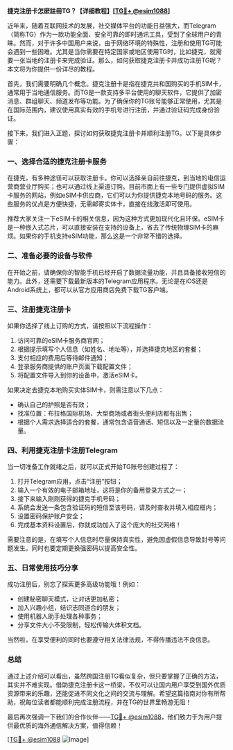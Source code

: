 **捷克注册卡怎麽註冊TG？【详细教程】[[TG💪+ @esim1088](https://t.me/s/esim1088)]**

近年来，随着互联网技术的发展，社交媒体平台的功能日益强大，而Telegram（简称TG）作为一款功能全面、安全可靠的即时通讯工具，受到了全球用户的青睐。然而，对于许多中国用户来说，由于网络环境的特殊性，注册和使用TG可能会遇到一些困难。尤其是当你需要在特定国家或地区使用TG时，比如捷克，就需要一张当地的注册卡来完成验证。那么，如何获取捷克注册卡并成功注册TG呢？本文将为你提供一份详尽的教程。

首先，我们需要明确几个概念。捷克注册卡是指在捷克共和国购买的手机SIM卡，通常用于当地通信服务。而TG是一款支持多平台使用的聊天软件，它提供了加密消息、群组聊天、频道发布等功能。为了确保你的TG账号能够正常使用，尤其是在国际范围内，建议使用真实有效的手机号进行注册，并通过验证码完成身份验证。

接下来，我们进入正题，探讨如何获取捷克注册卡并顺利注册TG。以下是具体步骤：

### 一、选择合适的捷克注册卡服务

在捷克，有多种途径可以获取注册卡。你可以选择亲自前往捷克，到当地的电信运营商营业厅购买；也可以通过线上渠道订购。目前市面上有一些专门提供虚拟SIM卡服务的网站，例如eSIM卡供应商，它们可以为你提供捷克本地号码的服务。这些服务的优点是方便快捷，无需邮寄实体卡，直接在线激活即可使用。

推荐大家关注一下eSIM卡的相关信息，因为这种方式更加现代化且环保。eSIM卡是一种嵌入式芯片，可以直接安装在支持的设备上，省去了传统物理SIM卡的麻烦。如果你的手机支持eSIM功能，那么这是一个非常不错的选择。

### 二、准备必要的设备与软件

在开始之前，请确保你的智能手机已经开启了数据流量功能，并且具备接收短信的能力。此外，还需要下载最新版本的Telegram应用程序。无论是在iOS还是Android系统上，都可以从官方应用商店免费下载TG客户端。

### 三、注册捷克注册卡

如果你选择了线上订购的方式，请按照以下流程操作：
1. 访问可靠的eSIM卡服务商官网；
2. 根据提示填写个人信息（如姓名、地址等），并选择捷克地区的套餐；
3. 支付相应的费用后等待邮件通知；
4. 登录服务商提供的账户页面下载配置文件；
5. 将配置文件导入到你的设备中，激活eSIM卡。

如果决定去捷克本地购买实体SIM卡，则需注意以下几点：
- 确认自己的护照是否有效；
- 找准位置：布拉格国际机场、大型商场或者街头便利店都有出售；
- 根据个人需求选择适合的套餐，通常包含语音通话、短信以及一定量的数据流量。

### 四、利用捷克注册卡注册Telegram

当一切准备工作就绪之后，就可以正式开始TG账号创建过程了：
1. 打开Telegram应用，点击“注册”按钮；
2. 输入一个有效的电子邮箱地址，这将是你的备用登录方式之一；
3. 接下来输入刚刚获得的捷克手机号码；
4. 系统会发送一条包含验证码的短信至该号码，请及时查收并填入相应框内；
5. 设置密码保护账户安全；
6. 完成基本资料设置后，你就成功加入了这个庞大的社交网络！

需要注意的是，在填写个人信息时尽量保持真实性，避免因虚假信息导致封号等问题发生。同时也要定期更换强密码以提高安全性。

### 五、日常使用技巧分享

成功注册后，别忘了探索更多高级功能哦！例如：
- 创建秘密聊天模式，让对话更加私密；
- 加入兴趣小组，结识志同道合的朋友；
- 使用机器人助手处理各种事务；
- 分享文件大小不受限制，轻松传输大体积文档。

当然啦，在享受便利的同时也要遵守相关法律法规，不得传播违法不良信息。

### 总结

通过上述介绍可以看出，虽然跨国注册TG看似复杂，但只要掌握了正确的方法，其实并不难实现。借助捷克注册卡这一桥梁，不仅可以让国内用户享受到国外优质资源带来的乐趣，还能促进不同文化之间的交流与理解。希望这篇指南对你有所帮助，祝每位读者都能顺利完成注册流程，并在TG的世界里畅游无阻！

最后再次强调一下我们的合作伙伴——[TG💪+ @esim1088](https://t.me/s/esim1088)，他们致力于为用户提供最优质的海外通信解决方案，值得信赖！

[[TG💪+ @esim1088](https://t.me/s/esim1088) ![Image](https://i.postimg.cc/4NQfJmqS/Snipaste-2025-05-13-00-14-12.png)]